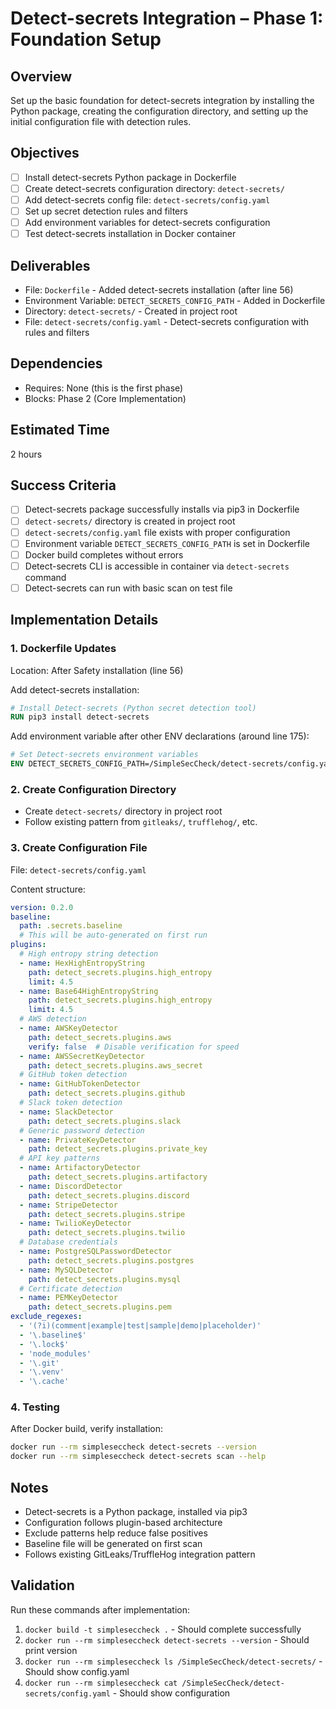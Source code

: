 # Detect-secrets Integration – Phase 1: Foundation Setup

## Overview
Set up the basic foundation for detect-secrets integration by installing the Python package, creating the configuration directory, and setting up the initial configuration file with detection rules.

## Objectives
- [ ] Install detect-secrets Python package in Dockerfile
- [ ] Create detect-secrets configuration directory: `detect-secrets/`
- [ ] Add detect-secrets config file: `detect-secrets/config.yaml`
- [ ] Set up secret detection rules and filters
- [ ] Add environment variables for detect-secrets configuration
- [ ] Test detect-secrets installation in Docker container

## Deliverables
- File: `Dockerfile` - Added detect-secrets installation (after line 56)
- Environment Variable: `DETECT_SECRETS_CONFIG_PATH` - Added in Dockerfile
- Directory: `detect-secrets/` - Created in project root
- File: `detect-secrets/config.yaml` - Detect-secrets configuration with rules and filters

## Dependencies
- Requires: None (this is the first phase)
- Blocks: Phase 2 (Core Implementation)

## Estimated Time
2 hours

## Success Criteria
- [ ] Detect-secrets package successfully installs via pip3 in Dockerfile
- [ ] `detect-secrets/` directory is created in project root
- [ ] `detect-secrets/config.yaml` file exists with proper configuration
- [ ] Environment variable `DETECT_SECRETS_CONFIG_PATH` is set in Dockerfile
- [ ] Docker build completes without errors
- [ ] Detect-secrets CLI is accessible in container via `detect-secrets` command
- [ ] Detect-secrets can run with basic scan on test file

## Implementation Details

### 1. Dockerfile Updates
Location: After Safety installation (line 56)

Add detect-secrets installation:
```dockerfile
# Install Detect-secrets (Python secret detection tool)
RUN pip3 install detect-secrets
```

Add environment variable after other ENV declarations (around line 175):
```dockerfile
# Set Detect-secrets environment variables
ENV DETECT_SECRETS_CONFIG_PATH=/SimpleSecCheck/detect-secrets/config.yaml
```

### 2. Create Configuration Directory
- Create `detect-secrets/` directory in project root
- Follow existing pattern from `gitleaks/`, `trufflehog/`, etc.

### 3. Create Configuration File
File: `detect-secrets/config.yaml`

Content structure:
```yaml
version: 0.2.0
baseline:
  path: .secrets.baseline
  # This will be auto-generated on first run
plugins:
  # High entropy string detection
  - name: HexHighEntropyString
    path: detect_secrets.plugins.high_entropy
    limit: 4.5
  - name: Base64HighEntropyString
    path: detect_secrets.plugins.high_entropy
    limit: 4.5
  # AWS detection
  - name: AWSKeyDetector
    path: detect_secrets.plugins.aws
    verify: false  # Disable verification for speed
  - name: AWSSecretKeyDetector
    path: detect_secrets.plugins.aws_secret
  # GitHub token detection
  - name: GitHubTokenDetector
    path: detect_secrets.plugins.github
  # Slack token detection
  - name: SlackDetector
    path: detect_secrets.plugins.slack
  # Generic password detection
  - name: PrivateKeyDetector
    path: detect_secrets.plugins.private_key
  # API key patterns
  - name: ArtifactoryDetector
    path: detect_secrets.plugins.artifactory
  - name: DiscordDetector
    path: detect_secrets.plugins.discord
  - name: StripeDetector
    path: detect_secrets.plugins.stripe
  - name: TwilioKeyDetector
    path: detect_secrets.plugins.twilio
  # Database credentials
  - name: PostgreSQLPasswordDetector
    path: detect_secrets.plugins.postgres
  - name: MySQLDetector
    path: detect_secrets.plugins.mysql
  # Certificate detection
  - name: PEMKeyDetector
    path: detect_secrets.plugins.pem
exclude_regexes:
  - '(?i)(comment|example|test|sample|demo|placeholder)'
  - '\.baseline$'
  - '\.lock$'
  - 'node_modules'
  - '\.git'
  - '\.venv'
  - '\.cache'
```

### 4. Testing
After Docker build, verify installation:
```bash
docker run --rm simpleseccheck detect-secrets --version
docker run --rm simpleseccheck detect-secrets scan --help
```

## Notes
- Detect-secrets is a Python package, installed via pip3
- Configuration follows plugin-based architecture
- Exclude patterns help reduce false positives
- Baseline file will be generated on first scan
- Follows existing GitLeaks/TruffleHog integration pattern

## Validation
Run these commands after implementation:
1. `docker build -t simpleseccheck .` - Should complete successfully
2. `docker run --rm simpleseccheck detect-secrets --version` - Should print version
3. `docker run --rm simpleseccheck ls /SimpleSecCheck/detect-secrets/` - Should show config.yaml
4. `docker run --rm simpleseccheck cat /SimpleSecCheck/detect-secrets/config.yaml` - Should show configuration

